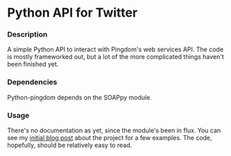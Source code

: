 Python API for Twitter
======================

### Description

A simple Python API to interact with Pingdom's web services API. The code
is mostly frameworked out, but a lot of the more complicated things haven't
been finished yet.

### Dependencies

Python-pingdom depends on the SOAPpy module.

### Usage

There's no documentation as yet, since the module's been in flux. You can see
my [initial blog post](http://cdslash.net/2009/08/python-pingdom-accessing-pingdom-from-python/)
about the project for a few examples. The code, hopefully, should be relatively
easy to read.